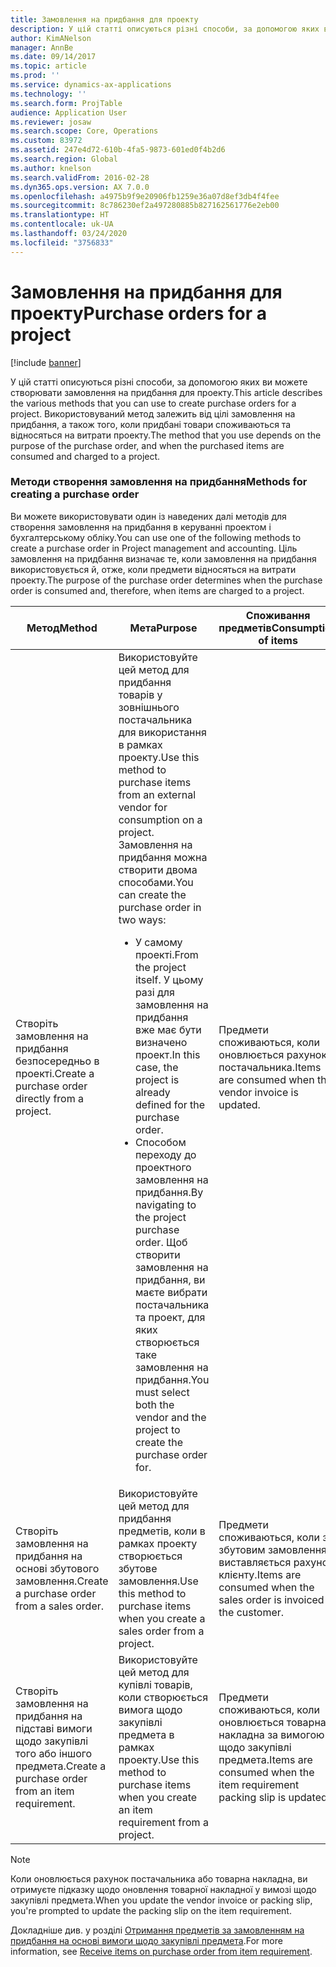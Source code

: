 ```yaml
---
title: Замовлення на придбання для проекту
description: У цій статті описуються різні способи, за допомогою яких ви можете створювати замовлення на придбання для проекту. Використовуваний метод залежить від цілі замовлення на придбання, а також того, коли придбані товари споживаються та відносяться на витрати проекту.
author: KimANelson
manager: AnnBe
ms.date: 09/14/2017
ms.topic: article
ms.prod: ''
ms.service: dynamics-ax-applications
ms.technology: ''
ms.search.form: ProjTable
audience: Application User
ms.reviewer: josaw
ms.search.scope: Core, Operations
ms.custom: 83972
ms.assetid: 247e4d72-610b-4fa5-9873-601ed0f4b2d6
ms.search.region: Global
ms.author: knelson
ms.search.validFrom: 2016-02-28
ms.dyn365.ops.version: AX 7.0.0
ms.openlocfilehash: a4975b9f9e20906fb1259e36a07d8ef3db4f4fee
ms.sourcegitcommit: 8c786230ef2a497280885b827162561776e2eb00
ms.translationtype: HT
ms.contentlocale: uk-UA
ms.lasthandoff: 03/24/2020
ms.locfileid: "3756833"
---
```

# <a name="purchase-orders-for-a-project"></a><span data-ttu-id="e99ab-104">Замовлення на придбання для проекту</span><span class="sxs-lookup"><span data-stu-id="e99ab-104">Purchase orders for a project</span></span>

[!include [banner](../includes/banner.md)]

<span data-ttu-id="e99ab-105">У цій статті описуються різні способи, за допомогою яких ви можете створювати замовлення на придбання для проекту.</span><span class="sxs-lookup"><span data-stu-id="e99ab-105">This article describes the various methods that you can use to create purchase orders for a project.</span></span> <span data-ttu-id="e99ab-106">Використовуваний метод залежить від цілі замовлення на придбання, а також того, коли придбані товари споживаються та відносяться на витрати проекту.</span><span class="sxs-lookup"><span data-stu-id="e99ab-106">The method that you use depends on the purpose of the purchase order, and when the purchased items are consumed and charged to a project.</span></span>

### <a name="methods-for-creating-a-purchase-order"></a><span data-ttu-id="e99ab-107">Методи створення замовлення на придбання</span><span class="sxs-lookup"><span data-stu-id="e99ab-107">Methods for creating a purchase order</span></span>

<span data-ttu-id="e99ab-108">Ви можете використовувати один із наведених далі методів для створення замовлення на придбання в керуванні проектом і бухгалтерському обліку.</span><span class="sxs-lookup"><span data-stu-id="e99ab-108">You can use one of the following methods to create a purchase order in Project management and accounting.</span></span> <span data-ttu-id="e99ab-109">Ціль замовлення на придбання визначає те, коли замовлення на придбання використовується й, отже, коли предмети відносяться на витрати проекту.</span><span class="sxs-lookup"><span data-stu-id="e99ab-109">The purpose of the purchase order determines when the purchase order is consumed and, therefore, when items are charged to a project.</span></span>

<table>
<colgroup>
<col width="33%" />
<col width="33%" />
<col width="33%" />
</colgroup>
<thead>
<tr class="header">
<th><span data-ttu-id="e99ab-110">Метод</span><span class="sxs-lookup"><span data-stu-id="e99ab-110">Method</span></span></th>
<th><span data-ttu-id="e99ab-111">Мета</span><span class="sxs-lookup"><span data-stu-id="e99ab-111">Purpose</span></span></th>
<th><span data-ttu-id="e99ab-112">Споживання предметів</span><span class="sxs-lookup"><span data-stu-id="e99ab-112">Consumption of items</span></span></th>
</tr>
</thead>
<tbody>
<tr class="odd">
<td><span data-ttu-id="e99ab-113">Створіть замовлення на придбання безпосередньо в проекті.</span><span class="sxs-lookup"><span data-stu-id="e99ab-113">Create a purchase order directly from a project.</span></span></td>
<td><span data-ttu-id="e99ab-114">Використовуйте цей метод для придбання товарів у зовнішнього постачальника для використання в рамках проекту.</span><span class="sxs-lookup"><span data-stu-id="e99ab-114">Use this method to purchase items from an external vendor for consumption on a project.</span></span> <span data-ttu-id="e99ab-115">Замовлення на придбання можна створити двома способами.</span><span class="sxs-lookup"><span data-stu-id="e99ab-115">You can create the purchase order in two ways:</span></span>
<ul>
<li><span data-ttu-id="e99ab-116">У самому проекті.</span><span class="sxs-lookup"><span data-stu-id="e99ab-116">From the project itself.</span></span> <span data-ttu-id="e99ab-117">У цьому разі для замовлення на придбання вже має бути визначено проект.</span><span class="sxs-lookup"><span data-stu-id="e99ab-117">In this case, the project is already defined for the purchase order.</span></span></li>
<li><span data-ttu-id="e99ab-118">Способом переходу до проектного замовлення на придбання.</span><span class="sxs-lookup"><span data-stu-id="e99ab-118">By navigating to the project purchase order.</span></span> <span data-ttu-id="e99ab-119">Щоб створити замовлення на придбання, ви маєте вибрати постачальника та проект, для яких створюється таке замовлення на придбання.</span><span class="sxs-lookup"><span data-stu-id="e99ab-119">You must select both the vendor and the project to create the purchase order for.</span></span></li>
</ul></td>
<td><span data-ttu-id="e99ab-120">Предмети споживаються, коли оновлюється рахунок постачальника.</span><span class="sxs-lookup"><span data-stu-id="e99ab-120">Items are consumed when the vendor invoice is updated.</span></span></td>
</tr>
<tr class="even">
<td><span data-ttu-id="e99ab-121">Створіть замовлення на придбання на основі збутового замовлення.</span><span class="sxs-lookup"><span data-stu-id="e99ab-121">Create a purchase order from a sales order.</span></span></td>
<td><span data-ttu-id="e99ab-122">Використовуйте цей метод для придбання предметів, коли в рамках проекту створюється збутове замовлення.</span><span class="sxs-lookup"><span data-stu-id="e99ab-122">Use this method to purchase items when you create a sales order from a project.</span></span></td>
<td><span data-ttu-id="e99ab-123">Предмети споживаються, коли за збутовим замовленням виставляється рахунок клієнту.</span><span class="sxs-lookup"><span data-stu-id="e99ab-123">Items are consumed when the sales order is invoiced to the customer.</span></span></td>
</tr>
<tr class="odd">
<td><span data-ttu-id="e99ab-124">Створіть замовлення на придбання на підставі вимоги щодо закупівлі того або іншого предмета.</span><span class="sxs-lookup"><span data-stu-id="e99ab-124">Create a purchase order from an item requirement.</span></span></td>
<td><span data-ttu-id="e99ab-125">Використовуйте цей метод для купівлі товарів, коли створюється вимога щодо закупівлі предмета в рамках проекту.</span><span class="sxs-lookup"><span data-stu-id="e99ab-125">Use this method to purchase items when you create an item requirement from a project.</span></span></td>
<td><span data-ttu-id="e99ab-126">Предмети споживаються, коли оновлюється товарна накладна за вимогою щодо закупівлі предмета.</span><span class="sxs-lookup"><span data-stu-id="e99ab-126">Items are consumed when the item requirement packing slip is updated.</span></span></td>
</tr>
</tbody>
</table>

> [!NOTE] 
> <span data-ttu-id="e99ab-127">Коли оновлюється рахунок постачальника або товарна накладна, ви отримуєте підказку щодо оновлення товарної накладної у вимозі щодо закупівлі предмета.</span><span class="sxs-lookup"><span data-stu-id="e99ab-127">When you update the vendor invoice or packing slip, you're prompted to update the packing slip on the item requirement.</span></span>

<span data-ttu-id="e99ab-128">Докладніше див. у розділі [Отримання предметів за замовленням на придбання на основі вимоги щодо закупівлі предмета](tasks/receive-items-purchase-order-item-requirement.md).</span><span class="sxs-lookup"><span data-stu-id="e99ab-128">For more information, see [Receive items on purchase order from item requirement](tasks/receive-items-purchase-order-item-requirement.md).</span></span>

